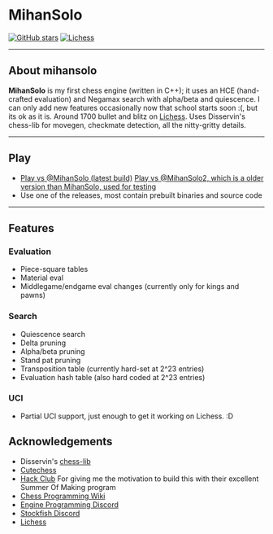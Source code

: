 # MihanSolo

[![GitHub stars](https://img.shields.io/github/stars/montypylons/mihansolo_bot?style=social)](https://github.com/YOUR_USERNAME/mihansolo_bot)
[![Lichess](https://img.shields.io/badge/Play%20on-Lichess-green?logo=lichess)](https://lichess.org/@/MihanSolo)

---

## About mihansolo

**MihanSolo** is my first chess engine (written in C++); it uses an HCE (hand-crafted evaluation) and Negamax search with alpha/beta and quiescence. I can only add new features occasionally now that school starts soon :(, but its ok as it is. Around 1700 bullet and blitz on [Lichess](https://lichess.org/). Uses Disservin's chess-lib for movegen, checkmate detection, all the nitty-gritty details.

---

## Play 

- [Play vs @MihanSolo (latest build)](https://lichess.org/@/MihanSolo)
   [Play vs @MihanSolo2, which is a older version than MihanSolo, used for testing](https://lichess.org/@/MihanSolo2)
- Use one of the releases, most contain prebuilt binaries and source code

---

## Features

### Evaluation
- Piece-square tables
- Material eval
- Middlegame/endgame eval changes (currently only for kings and pawns)
### Search
- Quiescence search
- Delta pruning
- Alpha/beta pruning
- Stand pat pruning
- Transposition table (currently hard-set at 2^23 entries)
- Evaluation hash table (also hard coded at 2^23 entries)
### UCI
- Partial UCI support, just enough to get it working on Lichess. :D
  

## Acknowledgements
- Disservin's [chess-lib](https://github.com/Disservin/chess-library)
- [Cutechess](https://github.com/cutechess/cutechess)
- [Hack Club](hackclub.com) For giving me the motivation to build this with their excellent Summer Of Making program
- [Chess Programming Wiki](https://www.chessprogramming.org/Main_Page)
- [Engine Programming Discord](https://discord.com/invite/F6W6mMsTGN)
- [Stockfish Discord](https://discord.com/invite/GWDRS3kU6R)
- [Lichess](https://lichess.org)
  
